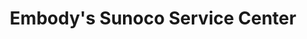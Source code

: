 ---
title: "Embody's Sunoco Service Center"
url: /pottstown/embodys-sunoco-service-center/
shop: Autowerkstatt
---